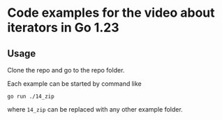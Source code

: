 # Code examples for the video about iterators in Go 1.23

## Usage

Clone the repo and go to the repo folder.

Each example can be started by command like
```
go run ./14_zip
```
where ```14_zip``` can be replaced with any other example folder.
